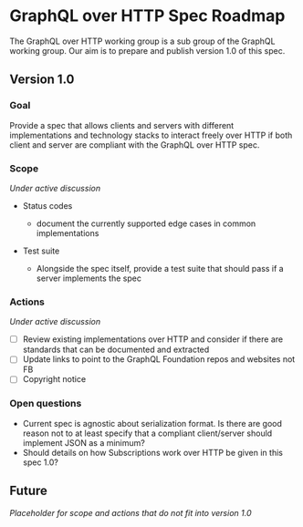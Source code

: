 # GraphQL over HTTP Spec Roadmap

The GraphQL over HTTP working group is a sub group of the GraphQL working group. Our aim is to prepare and publish version 1.0 of this spec.

## Version 1.0

### Goal

Provide a spec that allows clients and servers with different implementations and technology stacks to interact freely over HTTP if both client and server are compliant with the GraphQL over HTTP spec.

### Scope

_Under active discussion_

- Status codes
  - document the currently supported edge cases in common implementations


- Test suite 
  - Alongside the spec itself, provide a test suite that should pass if a server implements the spec

### Actions

_Under active discussion_

- [ ] Review existing implementations over HTTP and consider if there are standards that can be documented and extracted
- [ ] Update links to point to the GraphQL Foundation repos and websites not FB
- [ ] Copyright notice

### Open questions

- Current spec is agnostic about serialization format. Is there are good reason not to at least specify that a compliant client/server should implement JSON as a minimum? 
- Should details on how Subscriptions work over HTTP be given in this spec 1.0?


## Future

_Placeholder for scope and actions that do not fit into version 1.0_
